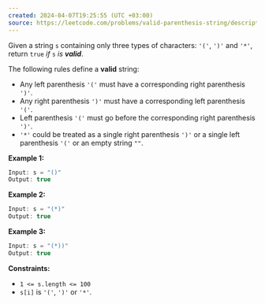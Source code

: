 ```yaml
---
created: 2024-04-07T19:25:55 (UTC +03:00)
source: https://leetcode.com/problems/valid-parenthesis-string/description/?envType=daily-question&envId=2024-04-07
---
```

Given a string `s` containing only three types of characters: `'('`, `')'` and `'*'`, return `true` _if_ `s` _is **valid**_.

The following rules define a **valid** string:

-   Any left parenthesis `'('` must have a corresponding right parenthesis `')'`.
-   Any right parenthesis `')'` must have a corresponding left parenthesis `'('`.
-   Left parenthesis `'('` must go before the corresponding right parenthesis `')'`.
-   `'*'` could be treated as a single right parenthesis `')'` or a single left parenthesis `'('` or an empty string `""`.


**Example 1:**

``` Java
Input: s = "()"
Output: true
```


**Example 2:**

``` Java
Input: s = "(*)"
Output: true
```


**Example 3:**

``` Java
Input: s = "(*))"
Output: true
```


**Constraints:**

-   `1 <= s.length <= 100`
-   `s[i]` is `'('`, `')'` or `'*'`.

